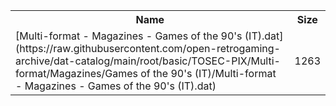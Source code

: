 <table>
<tr><th>Name</th><th>Size</th></tr>
<tr><td>
[Multi-format - Magazines - Games of the 90's (IT).dat](https://raw.githubusercontent.com/open-retrogaming-archive/dat-catalog/main/root/basic/TOSEC-PIX/Multi-format/Magazines/Games of the 90's (IT)/Multi-format - Magazines - Games of the 90's (IT).dat)
</td><td>1263</td></tr>
</table>
